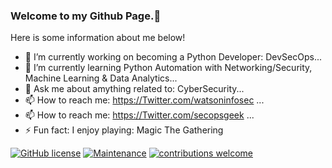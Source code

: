 ### Welcome to my Github Page.👋
Here is some information about me below!
- 🔭 I’m currently working on becoming a Python Developer: DevSecOps...
- 🌱 I’m currently learning Python Automation with Networking/Security, Machine Learning & Data Analytics...
- 💬 Ask me about amything related to: CyberSecurity...
- 📫 How to reach me: https://Twitter.com/watsoninfosec ...
- 📫 How to reach me: https://Twitter.com/secopsgeek ...
- ⚡ Fun fact: I enjoy playing: Magic The Gathering
<!--
**watsoninfosec/watsoninfosec** is a ✨ _special_ ✨ repository because its `README.md` (this file) appears on your GitHub profile.

Here are some ideas to get you started:

- 🔭 I’m currently working on ...
- 🌱 I’m currently learning ...
- 👯 I’m looking to collaborate on ...
- 🤔 I’m looking for help with ...
- 💬 Ask me about ...
- 📫 How to reach me: ...
- 😄 Pronouns: ...
- ⚡ Fun fact: ...
-->

[![GitHub license](https://img.shields.io/github/license/Naereen/StrapDown.js.svg)](https://github.com/Naereen/StrapDown.js/blob/master/LICENSE) [![Maintenance](https://img.shields.io/badge/Maintained%3F-yes-green.svg)](https://GitHub.com/Naereen/StrapDown.js/graphs/commit-activity)
[![contributions welcome](https://img.shields.io/badge/contributions-welcome-brightgreen.svg?style=flat)](https://github.com/dwyl/esta/issues) 
 
<!--[![Anurag's github stats](https://github-readme-stats.vercel.app/api?username=watsoninfosec&theme=blue-green)](https://github.com/anuraghazra/github-readme-stats)
